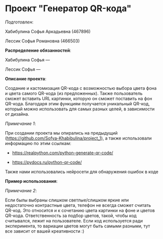 # Проект "Генератор QR-кода"

_Подготовлен_:

Хабибулина Софья Аркадьевна (467896)

Лессик Софья Романовна (466503)

**Распределение обязанностей**:

Хабибулина Софья — 

Лессик Софья —

**Описание проекта**:

Создание и кастомизация QR-кода с возможностью выбора цвета фона и цвета самого QR-кода (из предложенных). Также пользователь сможет вставить URL картинки, которую он сможет поставить на фон QR-кода. Благодаря этим функциям получается уникальный QR-код, который можно использовать для самых разных целей, в зависимости от дизайна.

_Примечание 1_:

При создании проекта мы опирались на предыдущий (https://github.com/Sofya-Khabibulina/project_1), а также использовали информацию по этим ссылкам:
- https://realpython.com/python-generate-qr-code/

- https://pydocs.ru/python-qr-code/

Также нами использовались нейросети для обнаружения ошибок в коде

**Пример использования**:

_Примечание 2_:

Если былы выбраны слишком светлые/слишком яркие или недостаточно контрастные цвета, телефон не всегда сможет считать QR-код. Это относится и к сочетанию цвета картинки на фоне и цветов QR-кода. Ответственность за подбор цветов, такой, чтобы код считывался, лежит на пользователе. Если код используется ради эксперимента, то вариации цветов могут быть самыми разными, тут все зависит от вашей креативности :)
